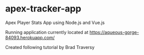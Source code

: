 # apex-tracker-app
Apex Player Stats App using Node.js and Vue.js

Running application currently located at https://aqueous-gorge-84093.herokuapp.com/

Created following tutorial by Brad Traversy
